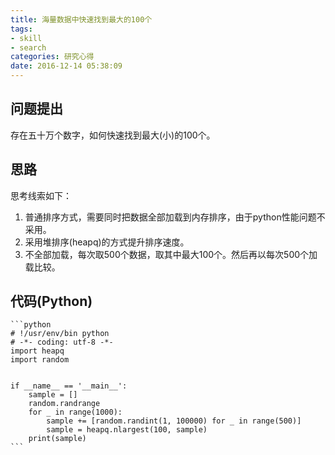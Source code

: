 ```yaml
---
title: 海量数据中快速找到最大的100个
tags:
- skill
- search
categories: 研究心得
date: 2016-12-14 05:38:09
---
```



## 问题提出

存在五十万个数字，如何快速找到最大(小)的100个。

<!-- more -->

## 思路

思考线索如下：

1. 普通排序方式，需要同时把数据全部加载到内存排序，由于python性能问题不采用。
2. 采用堆排序(heapq)的方式提升排序速度。
3. 不全部加载，每次取500个数据，取其中最大100个。然后再以每次500个加载比较。

## 代码(Python)

    ```python
    # !/usr/env/bin python
    # -*- coding: utf-8 -*-
    import heapq
    import random
    
    
    if __name__ == '__main__':
        sample = []
        random.randrange
        for _ in range(1000):
            sample += [random.randint(1, 100000) for _ in range(500)]
            sample = heapq.nlargest(100, sample)
        print(sample)
    ```